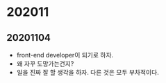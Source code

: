 # 202011

## 20201104

- front-end developer이 되기로 하자.
- 왜 자꾸 도망가는건지?
- 일을 진짜 잘 할 생각을 하자. 다른 것은 모두 부차적이다.
